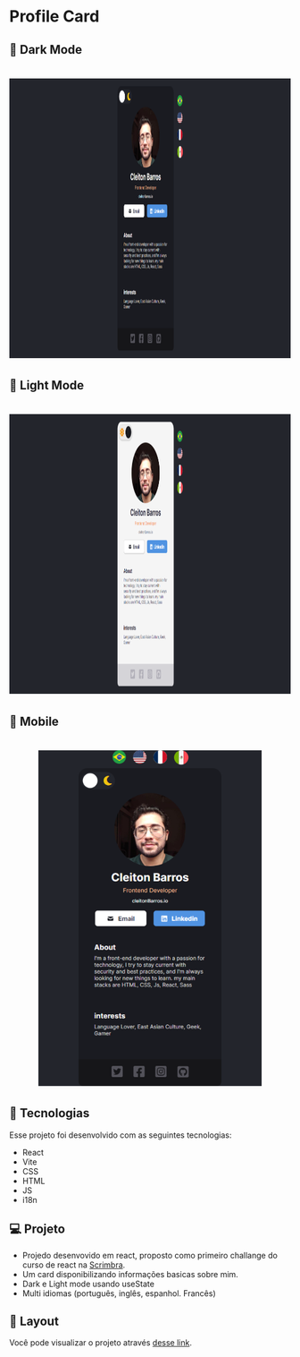# Profile Card 

## 🚀 Dark Mode
<h1 align="center">
  <img  src="./Card/public/webdark.png" width="1000px" height="500px" />
</h1>

## 🚀 Light Mode
<h1 align="center">
  <img  src="./Card/public/weblight.png" width="1000px" height="500px"/>
</h1>

## 🚀 Mobile
<h1 align="center">
  <img  src="./Card/public/mobile.png" width="400px" height="600px"/>
</h1>

## 🚀 Tecnologias

Esse projeto foi desenvolvido com as seguintes tecnologias:

  - React
  - Vite
  - CSS 
  - HTML
  - JS
  - i18n

## 💻 Projeto

  - Projedo desenvovido em react, proposto como primeiro challange do curso de react na [Scrimbra](https://scrimba.com/learn/learnreact).
  - Um card disponibilizando informações basicas sobre mim.
  - Dark e Light mode usando useState
  - Multi idiomas (português, inglês, espanhol. Francês)
    
## 🔖 Layout
Você pode visualizar o projeto  através [desse link](https://profile-card-tau-sooty.vercel.app/).
